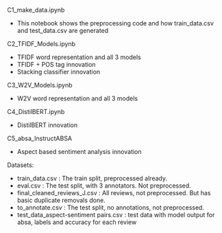 C1_make_data.ipynb
- This notebook shows the preprocessing code and how train_data.csv and test_data.csv are generated

C2_TFIDF_Models.ipynb
- TFIDF word representation and all 3 models
- TFIDF + POS tag innovation
- Stacking classifier innovation

C3_W2V_Models.ipynb
- W2V word representation and all 3 models

C4_DistilBERT.ipynb
- DistilBERT innovation

C5_absa_InstructABSA
- Aspect based sentiment analysis innovation


Datasets:
- train_data.csv : The train split, preprocessed already.
- eval.csv : The test split, with 3 annotators. Not preprocessed.
- final_cleaned_reviews_J.csv : All reviews, not preprocessed. But has basic duplicate removals done.
- to_annotate.csv : The test split, no annotations, not preprocessed.
- test_data_aspect-sentiment pairs.csv : test data with model output for absa, labels and accuracy for each review
